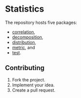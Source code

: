 # Statistics

The repository hosts five packages:

* [correlation](correlation),
* [decomposition](decomposition),
* [distribution](distribution),
* [metric](metric), and
* [test](test).

## Contributing

1. Fork the project.
2. Implement your idea.
3. Create a pull request.
